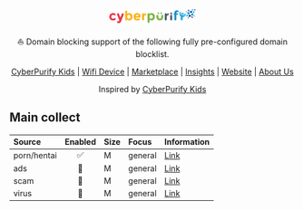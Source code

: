 <p align="center">
<a href="https://cyberpurify.com/">
<img src="assets/images/logo.png" width="30%" alt="Domain blocking | CyberPurify">
</a>

<p align="center">⛵ Domain blocking support of the following fully pre-configured domain blocklist.</p>

<p align="center">
<a href="https://cyberpurify.com/porn-blocker">CyberPurify Kids</a> |
<a href="https://cyberpurify.com/wifi-device">Wifi Device</a> |
<a href="https://cyberpurify.com/online-marketplace">Marketplace</a> |
<a href="https://cyberpurify.com/knowledge/">Insights</a> |
<a href="https://cyberpurify.com/">Website</a> |
<a href="https://cyberpurify.com/about-us/">About Us</a>
</p>

<p align="center">
    Inspired by <a href="https://github.com/cyberpurify" target="_blank">CyberPurify Kids</a>
</p>

Main collect
------------

| Source            | Enabled | Size | Focus            | Information                                                                       |
| :---------------- | :-----: | :--- | :--------------- | :-------------------------------------------------------------------------------- |
| porn/hentai       | :white_check_mark: | M | general | [Link](https://raw.githubusercontent.com/cyberpurify/purify/master/Filters/filter/porn/m.txt) |
| ads               | :black_square_button: | M | general | [Link](https://raw.githubusercontent.com/cyberpurify/purify/master/Filters/filter/ads/m.txt) |
| scam              | :black_square_button: | M | general | [Link](https://raw.githubusercontent.com/cyberpurify/purify/master/Filters/filter/scam/m.txt) |
| virus             | :black_square_button: | M | general | [Link](https://raw.githubusercontent.com/cyberpurify/purify/master/Filters/filter/virus/m.txt) |

